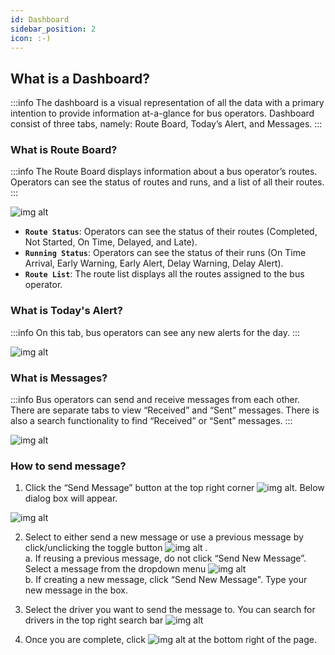 ```yaml
---
id: Dashboard
sidebar_position: 2
icon: :-)
---
```


## What is a Dashboard?

:::info
The dashboard is a visual representation of all the data with a primary intention to provide information at-a-glance for bus operators. Dashboard consist of three tabs, namely: Route Board, Today’s Alert, and Messages.
:::

### What is Route Board?

:::info
The Route Board displays information about a bus operator’s routes. Operators can see the status of routes and runs, and a list of all their routes.
:::

![img alt](/img/dashboard-route-board.PNG)

- **`Route Status`**: Operators can see the status of their routes (Completed, Not Started, On Time, Delayed, and Late).
- **`Running Status`**: Operators can see the status of their runs (On Time Arrival, Early Warning, Early Alert, Delay Warning, Delay Alert).
- **`Route List`**: The route list displays all the routes assigned to the bus operator.

### What is Today's Alert?

:::info
On this tab, bus operators can see any new alerts for the day.
:::

![img alt](/img/dashboard-todays-alert.PNG)

### What is Messages?

:::info
Bus operators can send and receive messages from each other. There are separate tabs to view “Received” and “Sent” messages. There is also a search functionality to find “Received” or “Sent” messages.
:::

![img alt](/img/dashboard-message.PNG)

### How to send message?

1. Click the “Send Message” button at the top right corner ![img alt](/img/dashboard-message-send-message-button.PNG). Below dialog box will appear.

![img alt](/img/dashboard-message-send-message-dialog.PNG)

2. Select to either send a new message or use a previous message by click/unclicking the toggle button ![img alt](/img/dashboard-message-send-new-message-toggle-button.PNG) . <br />
   a. If reusing a previous message, do not click “Send New Message”. Select a message from the dropdown menu ![img alt](/img/dashboard-message-send-new-message-dropdown.PNG)
   <br />
   b. If creating a new message, click “Send New Message". Type your new message in the box.

3. Select the driver you want to send the message to. You can search for drivers in the top right search bar ![img alt](/img/dashboard-message-send-new-message-driver.PNG)

4. Once you are complete, click ![img alt](/img/dashboard-message-send-new-message-send-button.PNG) at the bottom right of the page.
